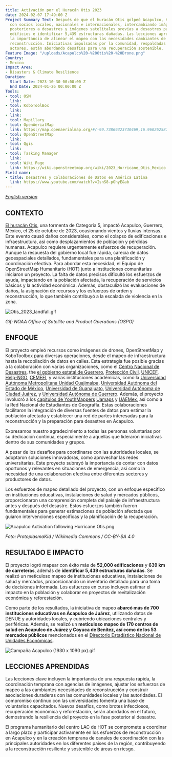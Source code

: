 ```yaml
---
title: Activación por el Huracán Otis 2023
date: 2024-02-07 17:49:00 Z
Project Summary Text: Después de que el huracán Otis golpeó Acapulco, HOT trabajó
  con socios locales, nacionales e internacionales, intercambiando imágenes de drones
  posteriores a desastres y imágenes satelitales previas a desastres para mapear 52,000
  edificios e identificar 5,439 estructuras dañadas. Las lecciones aprendidas resaltan
  la importancia de alinear el mapeo con las necesidades cambiantes de respuesta y
  reconstrucción. Iniciativas impulsadas por la comunidad, respaldadas por diversos
  actores, están abordando desafíos para una recuperación sostenible.
Feature Image: "/uploads/Acapulco%20-%20Otis%20-%20Drone.png"
Country:
- Mexico
Impact Area:
- Disasters & Climate Resilience
Duration:
  Start Date: 2023-10-30 00:00:00 Z
  End Date: 2024-01-26 00:00:00 Z
Tools:
- tool: OSM
  link: 
- tool: KoboToolBox
  link: 
- link: 
  tool: Mapillary
- tool: OpenAerialMap
  link: https://map.openaerialmap.org/#/-99.73869323730469,16.960262587150513,10/square/023310223313?_k=4z1myn
- tool: OpenStreetMap
  link: 
- tool: Qgis
  link: 
- tool: Tasking Manager
  link: 
- tool: Wiki Page
  link: https://wiki.openstreetmap.org/wiki/2023_Hurricane_Otis_Mexico
Field name:
- title: Desastres y Colaboraciones de Datos en América Latina
  link: https://www.youtube.com/watch?v=IsnS8-pOhyE&ab
---
```


*[English version](https://www.hotosm.org/projects/hurricane-otis-2023-response/)*

## **CONTEXTO**
[El huracán Otis](https://reliefweb.int/report/mexico/mexico-hurricane-otis-dref-operational-update-mdrmx005), una tormenta de Categoría 5, impactó Acapulco, Guerrero, México, el 25 de octubre de 2023, ocasionando vientos y lluvias intensas. Este evento causó daños considerables, como el colapso de edificaciones e infraestructura, así como desplazamientos de población y pérdidas humanas. Acapulco requiere urgentemente esfuerzos de recuperación. Aunque la respuesta del gobierno local fue rápida, carecía de datos geoespaciales detallados, fundamentales para una planificación y coordinación efectiva. Para abordar esta necesidad, el Equipo de OpenStreetMap Humanitario (HOT) junto a instituciones comunitarias iniciaron un proyecto. La falta de datos precisos dificultó los esfuerzos de ayuda, impactando en la población afectada, la recuperación de servicios básicos y la actividad económica. Además, obstaculizó las evaluaciones de daños, la asignación de recursos y los esfuerzos de orden y reconstrucción, lo que también contribuyó a la escalada de violencia en la zona.

![Otis_2023_landfall.gif](/uploads/Otis_2023_landfall.gif)

*Gif: NOAA Office of Satellite and Product Operations (OSPO)*

## **ENFOQUE**

El proyecto empleó recursos como imágenes de drones, OpenStreetMap y KoboToolbox para diversas operaciones, desde el mapeo de infraestructura hasta la recopilación de datos en calles. Esta estrategia fue posible gracias a la colaboración con varias organizaciones, como el [Centro Nacional de Desastres](https://www.gob.mx/cenapred), the [el gobierno estatal de Guerrero](https://www.guerrero.gob.mx/), [Protección Civil](https://www.gob.mx/cenapred/es/articulos/que-es-el-sinaproc-y-como-se-consolido-en-nuetro-pais-enterate-271588?idiom=es), [UNICEF](https://www.unicef.org/mexico/), [Help-NGO](https://www.help.ngo/), [CEMEFI](https://www.cemefi.org/), y varias instituciones académicas, como la [Universidad Autónoma Metropolitana Unidad Cuajimalpa](https://english.cua.uam.mx/), [Universidad Autónoma del Estado de México](https://www.uaemex.mx/), [Universidad de Guanajuato](https://www.ugto.mx/), [Universidad Autónoma de Ciudad Juárez](https://www.uacj.mx/), y [Universidad Autónoma de Guerrero](https://www.uagro.mx/).  Además, el proyecto involucró a los [capítulos de YouthMappers](https://www.youthmappers.org/chapters) [Uamaps](https://twitter.com/UAMaps_) y [UAEMex](https://twitter.com/ym_uaemex?lang=en), así como a la Red Nacional de Estudiantes de Geografía. Estas colaboraciones facilitaron la integración de diversas fuentes de datos para estimar la población afectada y establecer una red de partes interesadas para la reconstrucción y la preparación para desastres en Acapulco.

Expresamos nuestro agradecimiento a todas las personas voluntarias por su dedicación continua, especialmente a aquellas que lideraron iniciativas dentro de sus comunidades y grupos.

A pesar de los desafíos para coordinarse con las autoridades locales, se adoptaron soluciones innovadoras, como aprovechar las redes universitarias. Este proyecto subrayó la importancia de contar con datos oportunos y relevantes en situaciones de emergencia, así como la necesidad de una colaboración efectiva entre diferentes sectores y productores de datos.

Los esfuerzos de mapeo detallado del proyecto, con un enfoque específico en instituciones educativas, instalaciones de salud y mercados públicos, proporcionaron una comprensión completa del paisaje de infraestructura antes y después del desastre. Estos esfuerzos también fueron fundamentales para generar estimaciones de población afectada que guiaron intervenciones específicas y la planificación de la recuperación.

![Acapulco Activation following Hurricane Otis.png](/uploads/Acapulco%20Activation%20following%20Hurricane%20Otis.png)

*Foto: ProtoplasmaKid / Wikimedia Commons / CC-BY-SA 4.0*

## **RESULTADO E IMPACTO**

El proyecto logró mapear con éxito más de **52,000 edificaciones** y **639 km de carreteras**, además de **identificar 5,439 estructuras dañadas**. Se realizó un meticuloso mapeo de instituciones educativas, instalaciones de salud y mercados, proporcionando un inventario detallado para una toma de decisiones informada. Los esfuerzos en curso incluyen estimar el impacto en la población y colaborar en proyectos de revitalización económica y reforestación.

Como parte de los resultados, la iniciativa de mapeo **abarcó más de 700 instituciones educativas en Acapulco de Juárez**, utilizando datos de DENUE y autoridades locales, y cubriendo ubicaciones centrales y periféricas. Además, se realizó un **meticuloso mapeo de 170 centros de salud en Acapulco de Juárez y Coyuca de Benítez, así como de los 53 mercados públicos** mencionados en el [Directorio Estadístico Nacional de Unidades Económicas](https://www.inegi.org.mx/app/mapa/denue/default.aspx).

![Campaña Acapulco (1930 x 1090 px).gif](/uploads/Campan%CC%83a%20Acapulco%20(1930%20x%201090%20px).gif)

## **LECCIONES APRENDIDAS**

Las lecciones clave incluyen la importancia de una respuesta rápida, la coordinación temprana con agencias de imágenes, ajustar los esfuerzos de mapeo a las cambiantes necesidades de reconstrucción y construir asociaciones duraderas con las comunidades locales y las autoridades. El compromiso continuo con las universidades fomenta una base de voluntarios capacitados. Nuevos desafíos, como brotes infecciosos, recuperación económica y reforestación, serán abordados en el futuro, demostrando la resiliencia del proyecto en la fase posterior al desastre.

El programa humanitario del centro LAC de HOT se compromete a coordinar a largo plazo y participar activamente en los esfuerzos de reconstrucción en Acapulco y en la creación temprana de canales de coordinación con las principales autoridades en los diferentes países de la región, contribuyendo a la reconstrucción resiliente y sostenible de áreas en riesgo.